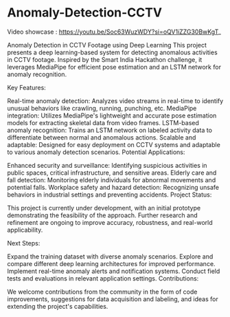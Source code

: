 # Anomaly-Detection-CCTV

Video showcase : https://youtu.be/Soc63WuzWDY?si=oQV1iZZG30BwKgT_

Anomaly Detection in CCTV Footage using Deep Learning
This project presents a deep learning-based system for detecting anomalous activities in CCTV footage. Inspired by the Smart India Hackathon challenge, it leverages MediaPipe for efficient pose estimation and an LSTM network for anomaly recognition.

Key Features:

Real-time anomaly detection: Analyzes video streams in real-time to identify unusual behaviors like crawling, running, punching, etc.
MediaPipe integration: Utilizes MediaPipe's lightweight and accurate pose estimation models for extracting skeletal data from video frames.
LSTM-based anomaly recognition: Trains an LSTM network on labeled activity data to differentiate between normal and anomalous actions.
Scalable and adaptable: Designed for easy deployment on CCTV systems and adaptable to various anomaly detection scenarios.
Potential Applications:

Enhanced security and surveillance: Identifying suspicious activities in public spaces, critical infrastructure, and sensitive areas.
Elderly care and fall detection: Monitoring elderly individuals for abnormal movements and potential falls.
Workplace safety and hazard detection: Recognizing unsafe behaviors in industrial settings and preventing accidents.
Project Status:

This project is currently under development, with an initial prototype demonstrating the feasibility of the approach. Further research and refinement are ongoing to improve accuracy, robustness, and real-world applicability.

Next Steps:

Expand the training dataset with diverse anomaly scenarios.
Explore and compare different deep learning architectures for improved performance.
Implement real-time anomaly alerts and notification systems.
Conduct field tests and evaluations in relevant application settings.
Contributions:

We welcome contributions from the community in the form of code improvements, suggestions for data acquisition and labeling, and ideas for extending the project's capabilities.
